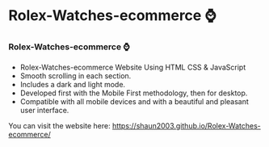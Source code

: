 # Rolex-Watches-ecommerce ⌚

### Rolex-Watches-ecommerce ⌚

- Rolex-Watches-ecommerce Website Using HTML CSS & JavaScript
- Smooth scrolling in each section.
- Includes a dark and light mode.
- Developed first with the Mobile First methodology, then for desktop.
- Compatible with all mobile devices and with a beautiful and pleasant user interface.

You can visit the website here: https://shaun2003.github.io/Rolex-Watches-ecommerce/
